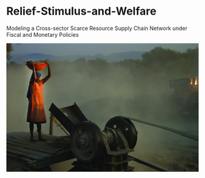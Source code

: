 # Relief-Stimulus-and-Welfare
Modeling a Cross-sector Scarce Resource Supply Chain Network under Fiscal and Monetary Policies

![](images/titlegraphic.jpg)
